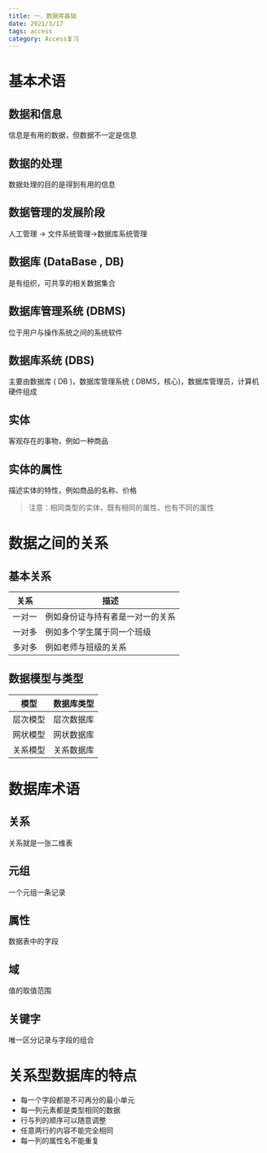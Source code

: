 ```yaml
---
title: 一、数据库基础
date: 2021/3/17
tags: access
category: Access复习
---
```

# 基本术语
## 数据和信息
信息是有用的数据，但数据不一定是信息

<!-- more -->
## 数据的处理
数据处理的目的是得到有用的信息

## 数据管理的发展阶段
人工管理 -> 文件系统管理->数据库系统管理


## 数据库 (DataBase , DB)
是有组织，可共享的相关数据集合

## 数据库管理系统 (DBMS)
位于用户与操作系统之间的系统软件

## 数据库系统 (DBS)
主要由数据库 ( DB )，数据库管理系统 ( DBMS，核心)，数据库管理员，计算机硬件组成

## 实体
客观存在的事物，例如一种商品

## 实体的属性
描述实体的特性，例如商品的名称、价格
> 注意：相同类型的实体，既有相同的属性，也有不同的属性

# 数据之间的关系
## 基本关系
| 关系 | 描述 |
| --- | --- |
|一对一| 例如身份证与持有者是一对一的关系|
|一对多|例如多个学生属于同一个班级|
|多对多|例如老师与班级的关系|

## 数据模型与类型
| 模型 | 数据库类型 |
| --- | --- |
|层次模型|层次数据库|
|网状模型|网状数据库|
|关系模型|关系数据库|

# 数据库术语
## 关系
关系就是一张二维表

## 元组
一个元组一条记录

## 属性
数据表中的字段

## 域
值的取值范围

## 关键字
唯一区分记录与字段的组合

# 关系型数据库的特点

- 每一个字段都是不可再分的最小单元
- 每一列元素都是类型相同的数据
- 行与列的顺序可以随意调整
- 任意两行的内容不能完全相同
- 每一列的属性名不能重复
